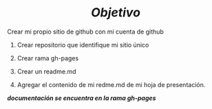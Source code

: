 ***<h1 align="center">Objetivo</h1>***

Crear mi propio sitio de github con mi cuenta de github

1. Crear repositorio que identifique mi sitio único

2. Crear rama gh-pages

3. Crear un readme.md

4. Agregar el contenido de mi redme.md de mi hoja de presentación.

***documentación se encuentra en la rama gh-pages***
